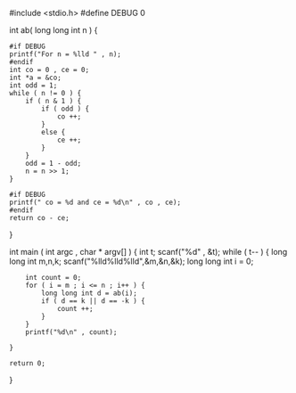 #include <stdio.h>
#define DEBUG 0

int ab( long long int n ) {

	#if DEBUG
	printf("For n = %lld " , n);
	#endif
	int co = 0 , ce = 0;
	int *a = &co;
	int odd = 1;
	while ( n != 0 ) {
		if ( n & 1 ) {
			if ( odd ) {
				co ++;
			}
			else {
				ce ++;
			}
		}
		odd = 1 - odd;
		n = n >> 1;
	}

	#if DEBUG
	printf(" co = %d and ce = %d\n" , co , ce);
	#endif
	return co - ce;

}

int main ( int argc , char * argv[] ) {
	int t;
	scanf("%d" , &t);
	while ( t-- ) {
		long long int m,n,k;
		scanf("%lld%lld%lld",&m,&n,&k);
		long long int i = 0;

		int count = 0;
		for ( i = m ; i <= n ; i++ ) {
			long long int d = ab(i);
			if ( d == k || d == -k ) {
				count ++;
			}
		}
		printf("%d\n" , count);

	}

	return 0;
}
